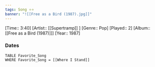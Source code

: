 ```yaml
---
tags: Song ⭐⭐ 
banner: "![[Free as a Bird (1987).jpg]]"
---
```

[Time:: 3:40]
[Artist:: [[Supertramp]] ]
[Genre:: Pop]
[Played:: 2]
[Album:: [[Free as a Bird (1987)]]]
[Year:: 1987]
### Dates
````dataview
TABLE Favorite_Song
WHERE Favorite_Song = [[Where I Stand]]
````